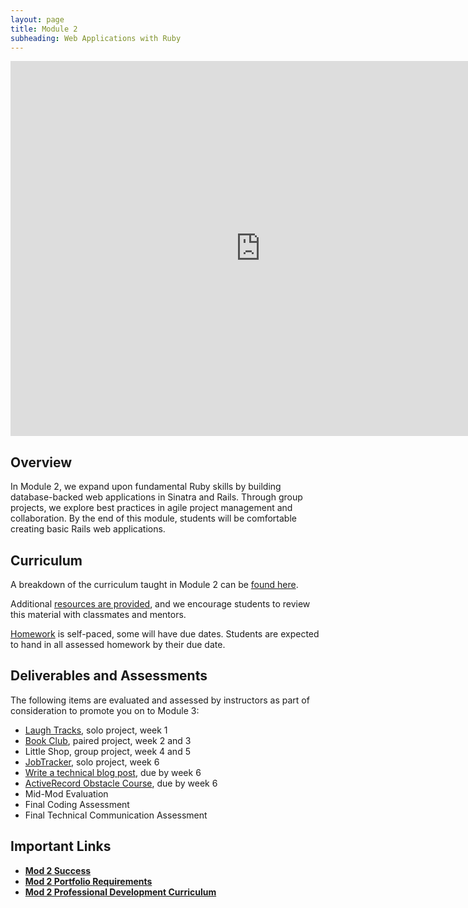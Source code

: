 ```yaml
---
layout: page
title: Module 2
subheading: Web Applications with Ruby
---
```


<iframe src="https://calendar.google.com/calendar/embed?mode=week&src=casimircreative.com_rps2hg1nfqjih4rcl3gl6s4lpk%40group.calendar.google.com&ctz=America/Denver" style="border: 0" width="800" height="600" frameborder="0" scrolling="no"></iframe>


## Overview

In Module 2, we expand upon fundamental Ruby skills by building database-backed web applications in Sinatra and Rails. Through group projects, we explore best practices in agile project management and collaboration. By the end of this module, students will be comfortable creating basic Rails web applications.


## Curriculum

A breakdown of the curriculum taught in Module 2 can be [found here](resources/curriculum).

Additional [resources are provided](resources/index.md), and we encourage students to review this material with classmates and mentors.

[Homework](resources/homework) is self-paced, some will have due dates. Students are expected to hand in all assessed homework by their due date.


## Deliverables and Assessments

The following items are evaluated and assessed by instructors as part of consideration to promote you on to Module 3:

* [Laugh Tracks](https://github.com/turingschool-projects/LaughTracks), solo project, week 1
* [Book Club](https://github.com/turingschool-projects/BookClub), paired project, week 2 and 3
* Little Shop, group project, week 4 and 5
* [JobTracker](https://github.com/turingschool-projects/job-tracker), solo project, week 6
* [Write a technical blog post](success/#blog-post), due by week 6
* [ActiveRecord Obstacle Course](misc/active_record_obstacle_course), due by week 6
* Mid-Mod Evaluation
* Final Coding Assessment
* Final Technical Communication Assessment


## Important Links

* [__Mod 2 Success__](./success)
* [__Mod 2 Portfolio Requirements__](./portfolios)
* [__Mod 2 Professional Development Curriculum__](https://github.com/turingschool/career-development-curriculum/tree/master/module_two)
